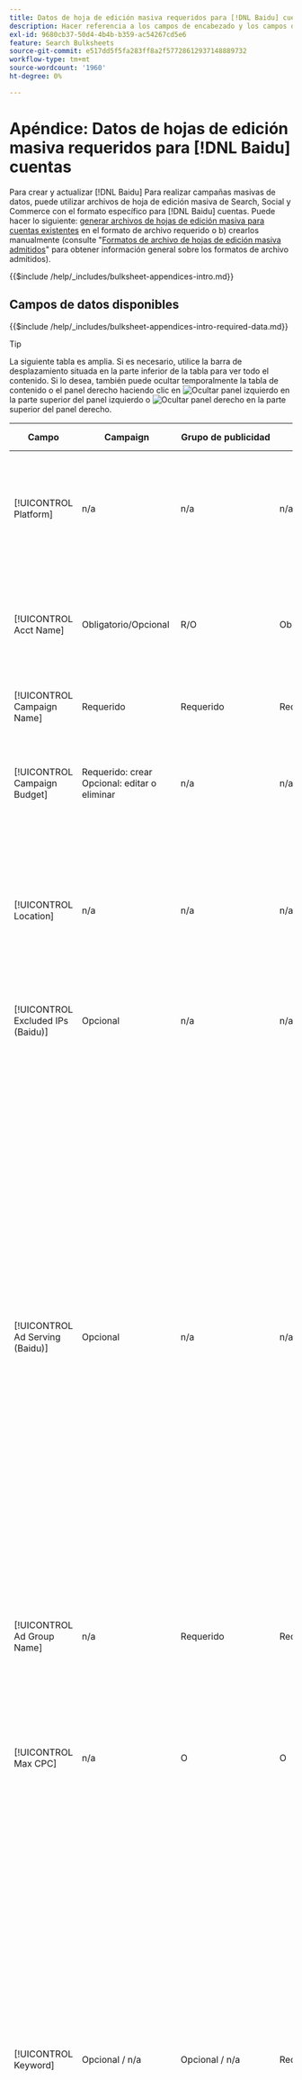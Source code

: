 ```yaml
---
title: Datos de hoja de edición masiva requeridos para [!DNL Baidu] cuentas
description: Hacer referencia a los campos de encabezado y los campos de datos requeridos en hojas de edición masiva para [!DNL Baidu] cuentas.
exl-id: 9680cb37-50d4-4b4b-b359-ac54267cd5e6
feature: Search Bulksheets
source-git-commit: e517dd5f5fa283ff8a2f57728612937148889732
workflow-type: tm+mt
source-wordcount: '1960'
ht-degree: 0%

---
```


# Apéndice: Datos de hojas de edición masiva requeridos para [!DNL Baidu] cuentas

Para crear y actualizar [!DNL Baidu] Para realizar campañas masivas de datos, puede utilizar archivos de hoja de edición masiva de Search, Social y Commerce con el formato específico para [!DNL Baidu] cuentas. Puede hacer lo siguiente: [generar archivos de hojas de edición masiva para cuentas existentes](../bulksheet-download.md) en el formato de archivo requerido o b) crearlos manualmente (consulte &quot;[Formatos de archivo de hojas de edición masiva admitidos](bulksheet-file-formats.md)&quot; para obtener información general sobre los formatos de archivo admitidos).

{{$include /help/_includes/bulksheet-appendices-intro.md}}

<!-- Hiding because this is probably too long a list to be useful.

## Available header fields

Platform,Acct Name,Campaign Name,Campaign Budget,Location,Excluded IPs (Baidu), Ad Serving (Baidu),Ad Group Name,Max CPC,Keyword,Match Type,Ad Title,Description Line 1,Description Line 2,Display URL,Base URL,Destination URL,Custom URL Param,Campaign Status,Ad Group Status,Keyword Status,Ad Status,Location Status,[Advertiser-specific Label Classification],Campaign ID,Ad Group ID,Keyword ID,Ad ID,AMO ID,Error Message

{{$include /help/_includes/bulksheet-headers-note.md}}

-->

## Campos de datos disponibles

{{$include /help/_includes/bulksheet-appendices-intro-required-data.md}}

>[!TIP]
>
>La siguiente tabla es amplia. Si es necesario, utilice la barra de desplazamiento situada en la parte inferior de la tabla para ver todo el contenido. Si lo desea, también puede ocultar temporalmente la tabla de contenido o el panel derecho haciendo clic en ![Ocultar panel izquierdo](/help/search-social-commerce/assets/hide-left-pane.png "Ocultar panel izquierdo") en la parte superior del panel izquierdo o ![Ocultar panel derecho](/help/search-social-commerce/assets/hide-right-pane.png "Ocultar panel derecho") en la parte superior del panel derecho.

| Campo | Campaign | Grupo de publicidad | Palabra clave | Anuncio de texto | Destino de ubicación | Descripción |
|----|----|----|----|----|----|----|
| [!UICONTROL Platform] | n/a | n/a | n/a | n/a | n/a | (Incluida en las hojas de edición masiva generadas con fines informativos) La plataforma de publicidad. Obligatorio a menos que cada fila incluya un ID de AMO para la entidad. |
| [!UICONTROL Acct Name] | Obligatorio/Opcional | R/O | Obligatorio/Opcional | Obligatorio/Opcional | Obligatorio/Opcional | (Incluida en las hojas de edición masiva generadas con fines informativos) La plataforma de publicidad. Obligatorio a menos que cada fila incluya un ID de AMO para la entidad. |
| [!UICONTROL Campaign Name] | Requerido | Requerido | Requerido | Requerido | Requerido | El nombre único que identifica una campaña para una cuenta. |
| [!UICONTROL Campaign Budget] | Requerido: crear<br>Opcional: editar o eliminar | n/a | n/a | n/a | n/a | Un límite diario de gasto para la campaña, con o sin símbolos monetarios y puntuación. Este valor anula pero no puede superar el presupuesto de la cuenta. |
| [!UICONTROL Location] | n/a | n/a | n/a | n/a | Requerido | Una ubicación geográfica en la que colocar los anuncios para la campaña. Para excluir una ubicación, añada un prefijo a la ubicación con un signo menos (`-`). Si no introduce valores específicos para la campaña, se segmentan todas las ubicaciones. |
| [!UICONTROL Excluded IPs (Baidu)] | Opcional | n/a | n/a | n/a | n/a | Direcciones IP de sitios web en los que no se deben mostrar los anuncios. Separe los distintos valores con comas. |
| [!UICONTROL Ad Serving (Baidu)] | Opcional | n/a | n/a | n/a | n/a | La frecuencia con la que se envían los anuncios activos entre sí dentro de un grupo de anuncios:<ul><li><i>Rotar</i> (predeterminado para nuevas campañas): cada uno de los anuncios entra en la subasta de publicidad un número aproximadamente igual de veces, lo que permite a Search, Social y Commerce puntuar los anuncios no solo en la tasa de pulsaciones, sino también en las conversiones.</li><li><i>Optimizar:</i> La red de anuncios prefiere los anuncios que tienen una combinación de alta tasa de pulsaciones y una puntuación de alta calidad. Estos anuncios entran en la subasta de anuncios con más frecuencia y, con el tiempo, se favorece un solo anuncio. Este resultado puede ser incoherente con sus objetivos empresariales y de optimización.</li></ul> |
| [!UICONTROL Ad Group Name] | n/a | Requerido | Requerido | Requerido | n/a | El nombre único que identifica un grupo de anuncios. |
| [!UICONTROL Max CPC] | n/a | O | O | n/a | n/a | Coste máximo por clic (CPC), que es la cantidad más alta que se paga por un clic de anuncio en la red de búsqueda, con o sin símbolos monetarios y puntuación. Puede establecer valores para grupos de anuncios y palabras clave. El valor predeterminado de una palabra clave nueva se hereda del nivel de grupo de anuncios. |
| [!UICONTROL Keyword] | Opcional / n/a | Opcional / n/a | Requerido | n/a | n/a | Cadena de palabra clave.<br><br>Para excluir una palabra clave en el nivel de grupo de anuncios o de campaña, establezca el [!UICONTROL Match Type] hasta [!UICONTROL Negative]. Si la fila incluye el nombre del grupo de anuncios, la palabra clave se excluye para el grupo de anuncios. Si la fila no incluye el nombre del grupo de anuncios, la palabra clave se excluye para toda la campaña.<br><br><b>Nota:</b>Al cambiar una palabra clave Baidu, se elimina la palabra clave existente y se crea una nueva con un nuevo ID de palabra clave. Sin embargo, puede cambiar el tipo de coincidencia sin eliminar la palabra clave existente. |
| [!UICONTROL Match Type] | Opcional / n/a | Opcional / n/a | Opcional: crear<br>Obligatorio/Opcional: editar o eliminar | n/a | n/a | La opción de coincidencia de palabras clave para la palabra clave: <i>[!UICONTROL Broad]</i>, <i>[!UICONTROL Exact]</i>, <i>[!UICONTROL Phrase]</i>, <i>[!UICONTROL Negative Broad]</i>, o <i>[!UICONTROL Negative Exact]</i>. Defina palabras clave negativas en el nivel de campaña o de grupo de anuncios.<br><br>Para las nuevas palabras clave, el valor predeterminado es <i>[!UICONTROL Broad]</i>. Un valor para el tipo de coincidencia o el ID de palabra clave solo es necesario para editar una palabra clave con varios tipos de coincidencia.<br><br><b>Nota:</b>Puede cambiar el tipo de coincidencia de una [!DNL Baidu] sin eliminar la palabra clave existente. |
| [!UICONTROL Ad Title] | n/a | n/a | n/a | Requerido | n/a | El titular de un anuncio. La longitud máxima es de 14 caracteres de doble byte o 28 caracteres de un solo byte.<br><br><b>Nota:</b> Al cambiar la copia de anuncio, se elimina el anuncio existente y se crea un nuevo anuncio con las mismas propiedades. |
| [!UICONTROL Description Line 1] | n/a | n/a | n/a | Requerido | n/a | La primera línea del cuerpo de un anuncio. La longitud mínima es de cuatro caracteres de doble byte u ocho de byte simple, y la longitud máxima es de 20 caracteres de doble byte o 40 de byte simple.<br><br><b>Nota:</b> Al cambiar la copia de anuncio, se elimina el anuncio existente y se crea un nuevo anuncio con las mismas propiedades. |
| [!UICONTROL Description Line 2] | n/a | n/a | n/a | Requerido | n/a | La segunda línea del cuerpo de un anuncio. La longitud mínima es de cuatro caracteres de doble byte u ocho de byte simple, y la longitud máxima es de 20 caracteres de doble byte o 40 de byte simple.<br><br><b>Nota:</b> Al cambiar la copia de anuncio, se elimina el anuncio existente y se crea un nuevo anuncio con las mismas propiedades. |
| [!UICONTROL Display URL] | n/a | n/a | n/a | Requerido | n/a | Dirección URL mostrada en un anuncio. La longitud máxima es de 35 caracteres de un solo byte. |
| [!UICONTROL Base URL] | n/a | n/a | Opcional | Requerido | n/a | La dirección URL de la página de aterrizaje a la que se dirigen los usuarios finales cuando hacen clic en su anuncio, incluidos los parámetros de adición configurados para la campaña o cuenta.<br><br>Las direcciones URL base/final en el nivel de palabra clave anulan las direcciones URL en el nivel de anuncio y superiores. |
| [!UICONTROL Destination URL] | n/a | n/a | n/a | n/a | n/a | (Incluido en hojas de edición masiva generadas con fines informativos; no publicado en la red de anuncios). Para cuentas con direcciones URL de destino, este valor es la dirección URL que vincula un anuncio a una dirección URL o página de aterrizaje base en el sitio web del anunciante (a veces a través de otro sitio que rastrea el clic y luego redirige al usuario a la página de aterrizaje). Incluye cualquier parámetro de adición configurado para la campaña o cuenta de Search, Social y Commerce. Si ha generado direcciones URL de seguimiento, este valor se basa en los parámetros de seguimiento de la configuración de la cuenta y la configuración de la campaña. Si ha anexado parámetros específicos de red de anuncios, pueden reemplazarse por los parámetros equivalentes para Search, Social y Commerce.<br><br>Para cuentas con direcciones URL finales, esta columna muestra el mismo valor que la variable [!UICONTROL Base URL/Final URL column]. |
| [!UICONTROL Custom URL Param] | n/a | n/a | Opcional | Opcional | n/a | Datos para sustituir al `{custom_code}` variable dinámica cuando la variable se incluye en los parámetros de seguimiento de la configuración de campaña o la cuenta de búsqueda. Para insertar el valor personalizado en la URL de seguimiento, cargue el archivo de hoja de edición masiva mediante [!UICONTROL Generate Tracking URLs] opción. |
| [!UICONTROL Campaign Status] | Opcional: crear o editar<br>Obligatorio: eliminar | n/a | n/a | n/a | n/a | El estado de visualización de la campaña: <i>[!UICONTROL Active]</i>, <i>[!UICONTROL Paused]</i>, o <i>[!UICONTROL Deleted]</i> (solo campañas existentes). El valor predeterminado para las nuevas campañas es <i>[!UICONTROL Active]</i>. Para eliminar una campaña activa o en pausa, introduzca el valor &quot;[!UICONTROL Deleted]&quot;. |
| [!UICONTROL Ad Group Status] | n/a | Opcional: crear o editar<br>Obligatorio: eliminar | n/a | n/a | n/a | El estado de visualización del grupo de anuncios: <i>[!UICONTROL Active]</i>, <i>[!UICONTROL Paused]</i>, o <i>[!UICONTROL Deleted]</i> (solo grupos de anuncios existentes). El valor predeterminado para los nuevos grupos de anuncios es <i>[!UICONTROL Active]</i>. Para eliminar un grupo de anuncios activo o en pausa, introduzca el valor &quot;[!UICONTROL Deleted]&quot;. |
| [!UICONTROL Keyword Status] | n/a | n/a | Opcional: crear o editar<br>Obligatorio: eliminar | n/a | n/a | El estado de visualización de la palabra clave: <i>[!UICONTROL Active]</i>, <i>[!UICONTROL Deleted]</i> (solo palabras clave existentes), <i>[!UICONTROL Inactive]</i> (no editable), <i>[!UICONTROL Paused]</i> (solo palabras clave existentes), o <i>[!UICONTROL Pending]</i>(no editable). El valor predeterminado para las palabras clave nuevas es <i>[!UICONTROL Active]</i>.<br><br>Para eliminar una palabra clave, introduzca el valor <i>[!UICONTROL Deleted]</i>. |
| [!UICONTROL Ad Status] | n/a | n/a | n/a | Opcional: crear o editar<br>Obligatorio: eliminar | n/a | El estado de visualización del anuncio: <i>[!UICONTROL Active]</i>(la opción predeterminada para los anuncios nuevos), <i>[!UICONTROL Deleted]</i> (solo anuncios existentes), <i>[!UICONTROL Disapproved]</i> (no editable), <i>[!UICONTROL Inactive]</i> (no editable), <i>[!UICONTROL Paused]</i>, o <i>[!UICONTROL Pending (not editable)]</i>.<br><br>Para eliminar un anuncio, introduzca el valor <i>[!UICONTROL Deleted]</i>. |
| [!UICONTROL Location Status] | n/a | n/a | n/a | n/a | Opcional: crear o editar<br>Obligatorio: eliminar | El estado del destino de ubicación: <i>[!UICONTROL Active]</i> o <i>[!UICONTROL Deleted] (solo ubicaciones existentes). El valor predeterminado para las nuevas ubicaciones es <i>[!UICONTROL Active]. Para eliminar una ubicación activa, introduzca el valor <i>[!UICONTROL Deleted]. |
| \[Clasificación de etiquetas específica del anunciante\] | Opcional | Opcional | Opcional | Opcional | n/a | (Nombrado para una clasificación de etiquetas específica del anunciante, como &quot;Color&quot; para una clasificación de etiquetas denominada Color) Un valor para la clasificación especificada que está asociada a la entidad. Solo se puede incluir un valor por clasificación por entidad (como &quot;rojo&quot; para la clasificación de etiquetas &quot;Color&quot; para la Campaña A). La longitud máxima es de 100 caracteres y el valor puede incluir caracteres ASCII y no ASCII.<br><br>Las clasificaciones de etiquetas y sus valores se aplican a todos los componentes secundarios; los nuevos componentes que se añadan más adelante se asocian automáticamente a la etiqueta. <br><br>El nombre de la clasificación y el valor de la clasificación no distinguen entre mayúsculas y minúsculas. |
| [!UICONTROL Constraints] | Opcional | Opcional | Opcional | n/a | n/a | Una restricción asignada a la entidad. Sólo se puede asignar una restricción por entidad.<br><br>Las entidades secundarias heredan las restricciones, por lo que no es necesario introducir valores para entidades secundarias a menos que desee anular los valores heredados. |
| [!UICONTROL Campaign ID] | n/a: Crear<br>Obligatorio/Opcional: editar y eliminar | Opcional | Opcional | Opcional | n/a | ID único que identifica una campaña existente. En los archivos CSV y TSV, debe ir precedido de una comilla simple (&#39;).[^1] Solo es necesario cuando cambia el nombre de la campaña, a menos que la fila incluya un ID de AMO para la campaña. |
| [!UICONTROL Ad Group ID] | n/a | n/a: Crear<br>Obligatorio/Opcional: editar y eliminar | Opcional | Opcional | n/a | ID único que identifica un grupo de anuncios existente. En los archivos CSV y TSV, debe ir precedido de una comilla simple (&#39;).[^1] Solo es necesario cuando cambia el nombre del grupo de anuncios, a menos que la fila incluya un ID de AMO para el grupo de anuncios. |
| [!UICONTROL Keyword ID] | n/a | n/a | n/a: Crear<br>Obligatorio/Opcional: editar y eliminar | n/a | n/a | Identificador exclusivo que identifica una palabra clave existente. En los archivos CSV y TSV, debe ir precedido de una comilla simple (&#39;).[^1] Solo es necesario cuando se cambia el nombre de la palabra clave, a menos que la fila incluya a) suficientes columnas de propiedad para identificar la palabra clave o b) un ID de AMO. |
| [!UICONTROL Ad ID] | n/a | n/a | n/a | n/a: Crear<br>Obligatorio/Opcional: editar y eliminar | n/a | Identificador exclusivo que identifica una palabra clave existente. En los archivos CSV y TSV, debe ir precedido de una comilla simple (&#39;).[^1] Solo es necesario cuando se cambia el nombre de la palabra clave, a menos que la fila incluya a) suficientes columnas de propiedad para identificar la palabra clave o b) un ID de AMO. |
| [!UICONTROL AMO ID] | n/a: Crear<br>Opcional: editar y eliminar | n/a: Crear<br>Opcional: editar y eliminar | n/a: Crear<br>Opcional: editar y eliminar | n/a: Crear<br>Opcional: editar y eliminar | n/a: Crear<br>Opcional: editar y eliminar | (En hojas de edición masiva generadas) Un [!DNL Adobe]Identificador único generado por el usuario para una entidad sincronizada. Para los anuncios adaptables de búsqueda, el ID de AMO es necesario para editar o eliminar anuncios a menos que incluya el [!UICONTROL Ad ID]. Para editar los datos de todos los demás tipos de entidades con un ID de AMO, el ID de AMO es necesario para editar o eliminar los datos a menos que se incluya el ID de entidad y el ID de entidad principal.<br><br>Search, Social y Commerce usan el valor para determinar la identidad correcta que se debe editar, pero no publican el ID en la red de anuncios. |
| [!UICONTROL EF Error Message] | n/a | n/a | n/a | n/a | n/a | (Se incluye en las hojas de edición masiva generadas con fines informativos) Marcador de posición para mostrar mensajes de error de Search, Social y Commerce con respecto a los datos de la fila; los mensajes de error se incluyen en [!UICONTROL EF Errors] archivos. Este valor no se publica en la red de anuncios. |
| [!UICONTROL SE Error Message] | n/a | n/a | n/a | n/a | n/a | (Incluido en hojas de edición masiva generadas con fines informativos) Marcador de posición para mostrar mensajes de error de la red de publicidad con respecto a los datos de la fila; los mensajes de error se incluyen en [!UICONTROL SE Errors] archivos. Este valor no se publica en la red de anuncios. |

[^1]: Excel convierte números grandes en notación científica (como 2.12E+09 para 2115585666) cuando abre el archivo. Para ver los dígitos en la notación estándar, seleccione cualquier celda de la columna y haga clic dentro de la barra de fórmulas.

>[!MORELIKETHIS]
>
>* [Apéndice: Errores de hojas de edición masiva](../bulksheet-errors.md)
>* [Operaciones que se pueden realizar en hojas de edición masiva](bulksheet-operations.md)
>* [Formatos de archivo de hojas de edición masiva admitidos](bulksheet-file-formats.md)
>* [Descargar/crear un archivo de hoja de edición masiva](../bulksheet-download.md)
>* [Formatos de rastreo de clics para [!DNL Naver]](/help/search-social-commerce/tracking/formats-click-tracking-naver.md)
>* [Cargar un archivo de hoja de edición masiva o un archivo de error corregido](../bulksheet-upload.md)
